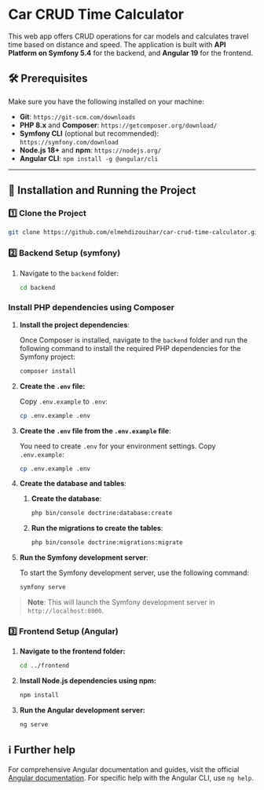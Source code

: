 # Car CRUD Time Calculator

This web app offers CRUD operations for car models and calculates travel time based on distance and speed. The application is built with **API Platform on Symfony 5.4** for the backend, and **Angular 19** for the frontend.

## 🛠️ Prerequisites

Make sure you have the following installed on your machine:

- **Git**: `https://git-scm.com/downloads`
- **PHP 8.x** and **Composer**: `https://getcomposer.org/download/`
- **Symfony CLI** (optional but recommended): `https://symfony.com/download`
- **Node.js 18+** and **npm**: `https://nodejs.org/`
- **Angular CLI**: `npm install -g @angular/cli`

---

## 🚀 Installation and Running the Project

### 1️⃣ Clone the Project

```sh
git clone https://github.com/elmehdizouihar/car-crud-time-calculator.git
```

### 2️⃣ Backend Setup (symfony)

1. Navigate to the `backend` folder:

   ```sh
   cd backend

### Install PHP dependencies using Composer


1. **Install the project dependencies**:

   Once Composer is installed, navigate to the `backend` folder and run the following command to install the required PHP dependencies for the Symfony project:

   ```sh
   composer install

2. **Create the `.env` file:**

    Copy `.env.example` to `.env`:

    ```sh
    cp .env.example .env
    ```
3. **Create the `.env` file from the `.env.example` file**:

   You need to create `.env` for your environment settings. Copy `.env.example`:

   ```sh
   cp .env.example .env

4. **Create the database and tables**:


   1. **Create the database**:

      ```sh
      php bin/console doctrine:database:create
      ```

   2. **Run the migrations to create the tables**:

      ```sh
      php bin/console doctrine:migrations:migrate
      ```

5. **Run the Symfony development server**:

   To start the Symfony development server, use the following command:

   ```sh
   symfony serve

> **Note**: This will launch the Symfony development server in `http://localhost:8000`.

### 3️⃣ Frontend Setup (Angular)

1. **Navigate to the frontend folder:**

   ```sh
   cd ../frontend
   ```

2. **Install Node.js dependencies using npm:**

   ```sh
   npm install
   ```

3. **Run the Angular development server:**

   ```sh
   ng serve
    ```
## ℹ️ Further help

For comprehensive Angular documentation and guides, visit the official [Angular documentation](https://angular.dev/). For specific help with the Angular CLI, use `ng help`.
